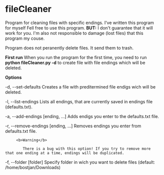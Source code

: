 # fileCleaner
Program for cleaning files with specific endings.
I've written this program for myself
Fell free to use this program.
<b>BUT:</b>
  I don't guarantee that it will work for you. I'm also not responsible to damage (lost files) that this program my couse.

Program does not peranently delete files. It send them to trash.

<b>First run</b>
  When you run the program for the first time, you need to run <b>python fileCleaner.py -d</b> to create file with file endings which will be deleted.
 
<b>Options</b>

  -d, --set-defaults 
          Creates a file with preditermined file endigs wich will be deleted.
          
  -l, --list-endings 
          Lists all endings, that are currently saved in endings file (defaults.txt).

  -a, --add-endings [ending, ...]
          Adds endigs you enter to the defaults.txt file.
          
  -r, --remove-endings [ending, ...]
          Removes endings you enter from defaults.txt file.
          
         <b>Warning</b>
          
            There is a bug with this option! If you try to remove more that one ending at a time, endings will be duplicated.
               
  -f, --folder [folder]
          Specify folder in wich you want to delete files (default: /home/bostjan/Downloads)
